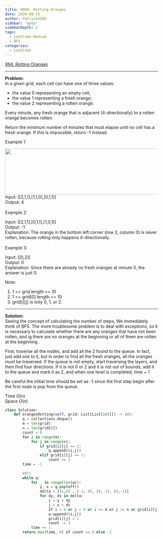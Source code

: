 ```yaml
---
title: 0994. Rotting Oranges
date: 2020-09-15
author: PatrickSUDO
sidebar: 'auto'
sidebarDepth: 2
tags: 
  - LeetCode-Medium
  - BFS
categories:
  - LeetCode
---
```

[994. Rotting Oranges](https://leetcode.com/problems/rotting-oranges/)

---
**Problem:** <br/>
In a given grid, each cell can have one of three values:

- the value 0 representing an empty cell;
- the value 1 representing a fresh orange;
- the value 2 representing a rotten orange.

Every minute, any fresh orange that is adjacent (4-directionally) to a rotten orange becomes rotten.

Return the minimum number of minutes that must elapse until no cell has a fresh orange.  If this is impossible, return -1 instead.

Example 1:

<img alt="" src="https://assets.leetcode.com/uploads/2019/02/16/oranges.png" style="width: 712px; height: 150px;">
Input: [[2,1,1],[1,1,0],[0,1,1]]</br>
Output: 4 </br></br>
Example 2:

Input: [[2,1,1],[0,1,1],[1,0,1]]</br>
Output: -1</br>
Explanation:  The orange in the bottom left corner (row 2, column 0) is never rotten, because rotting only happens 4-directionally.</br></br>
Example 3:

Input: [[0,2]]</br>
Output: 0</br>
Explanation:  Since there are already no fresh oranges at minute 0, the answer is just 0.
 

Note:

1. 1 <= grid.length <= 10
2. 1 <= grid[0].length <= 10
3. grid[i][j] is only 0, 1, or 2.

---
**Solution:** <br/>
Seeing the concept of calculating the number of steps, We immediately think of BFS. The more troublesome problem is to deal with exceptions, so it is necessary to calculate whether there are any oranges that have not been rotten, and ig there are no oranges at the beginning or all of them are rotten at the beginning .

First, traverse all the nodes, and add all the 2 found to the queue. In fact, just add one to it, but in order to find all the fresh oranges, all the oranges must be traversed. If the queue is not empty, start traversing the layers, and then find four directions. If it is not 0 or 2 and it is not out of bounds, add it to the queue and mark it as 2, and when one level is completed, time + 1

Be careful the initial time should be set as -1 since the first step begin after the first node is pop from the queue.

Time $O(n)$ </br>
Space $O(n)$


```python
class Solution:
    def orangesRotting(self, grid: List[List[int]]) -> int:
        q = collections.deque()
        m = len(grid)
        n = len(grid[0])
        count = 0
        for i in range(m):
            for j in range(n):
                if grid[i][j] == 2:
                    q.append((i,j))
                elif grid[i][j] == 1:
                    count += 1
        time = -1 
        
        #BFS
        while q:
            for _ in range(len(q)):
                y, x = q.popleft()
                delta = [(1,0) , (-1, 0), (0, 1), (0,-1)]
                for dy, dx in delta:
                    i = y + dy
                    j = x + dx
                    if i < 0 or j < 0 or i >= m or j >= n or grid[i][j] == 0 or grid[i][j] == 2: continue 
                    q.append((i,j))
                    grid[i][j] = 2
                    count -= 1
            time += 1
        return max(time, 0) if count == 0 else -1
```
<Disqus shortname="patricksudo" />
